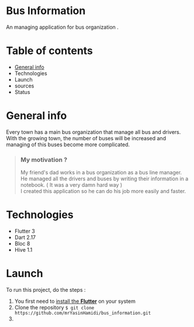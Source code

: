# Bus Information

An managing application for bus organization .

# Table of contents
* [General info](https://github.com/mrYasinHamidi/bus_information/edit/master/README.md#my-motivation-)
* Technologies
* Launch
* sources
* Status

# General info
Every town has a main bus organization that manage all bus and drivers.  
With the growing town, the number of buses will be increased and managing of this buses become more complicated.  

>### **My motivation ?**
>My friend's dad works in a bus organization as a bus line manager.  
He managed all the drivers and buses by writing their information in a notebook. ( It was a very damn hard way )  
I created this application so he can do his job more easily and faster.

# Technologies

* Flutter 3
* Dart 2.17
* Bloc 8
* Hive 1.1

# Launch

To run this project, do the steps : 

1. You first need to [install the **Flutter**](www.flutter.com) on your system
2. Clone the repository ``` $ git clone https://github.com/mrYasinHamidi/bus_information.git ```
3. 


